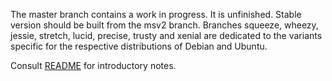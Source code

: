 The master branch contains a work in progress. It is unfinished.
Stable version should be built from the msv2 branch. Branches
squeeze, wheezy, jessie, stretch, lucid, precise, trusty and xenial
are dedicated to the variants specific for the respective distributions
of Debian and Ubuntu.

Consult [README](README) for introductory notes.

